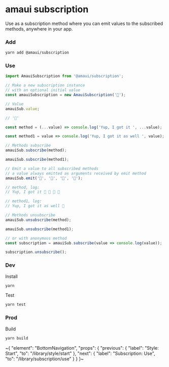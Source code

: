 
# amaui subscription

Use as a subscription method where you can emit values to the subscribed methods, anywhere in your app.

### Add

```sh
yarn add @amaui/subscription
```

### Use

```ts
import AmauiSubscription from '@amaui/subscription';

// Make a new subscription instance
// with an optional initial value
const amauiSubscription = new AmauiSubscription('🙂');

// Value
amauiSub.value;

// '🙂'

const method = (...value) => console.log('Yup, I got it ', ...value);

const method1 = value => console.log('Yup, I got it as well ', value);

// Methods subscribe
amauiSub.subscribe(method);

amauiSub.subscribe(method1);

// Emit a value to all subscribed methods
// a value always emitted as arguments received by emit method
amauiSub.emit('🌱', '🌱', '🌱', '🌱');

// method, log:
// Yup, I got it 🌱 🌱 🌱 🌱

// method1, log:
// Yup, I got it as well 🌱

// Methods unsubscribe
amauiSub.unsubscribe(method);

amauiSub.unsubscribe(method1);

// or with anonymous method
const subscription = amauiSub.subscribe(value => console.log(value));

subscription.unsubscribe();
```

### Dev

Install

```sh
yarn
```

Test

```sh
yarn test
```

### Prod

Build

```sh
yarn build
```

~{
  "element": "BottomNavigation",
  "props": {
    "previous": {
      "label": "Style: Start",
      "to": "/library/style/start"
    },
    "next": {
      "label": "Subscription: Use",
      "to": "/library/subscription/use"
    }
  }
}~
